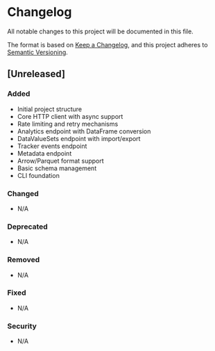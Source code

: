 # Changelog

All notable changes to this project will be documented in this file.

The format is based on [Keep a Changelog](https://keepachangelog.com/en/1.0.0/),
and this project adheres to [Semantic Versioning](https://semver.org/spec/v2.0.0.html).

## [Unreleased]

### Added
- Initial project structure
- Core HTTP client with async support
- Rate limiting and retry mechanisms
- Analytics endpoint with DataFrame conversion
- DataValueSets endpoint with import/export
- Tracker events endpoint
- Metadata endpoint
- Arrow/Parquet format support
- Basic schema management
- CLI foundation

### Changed
- N/A

### Deprecated
- N/A

### Removed
- N/A

### Fixed
- N/A

### Security
- N/A
